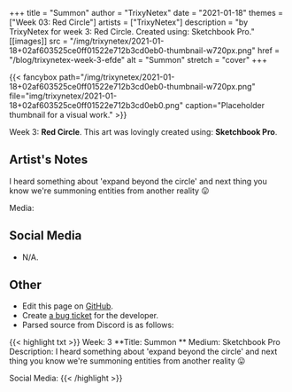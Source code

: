 +++
title =       "Summon"
author =      "TrixyNetex"
date =        "2021-01-18"
themes =      ["Week 03: Red Circle"]
artists =     ["TrixyNetex"]
description = "by TrixyNetex for week 3: Red Circle. Created using: Sketchbook Pro."
[[images]]
      src = "/img/trixynetex/2021-01-18+02af603525ce0ff01522e712b3cd0eb0-thumbnail-w720px.png"
      href = "/blog/trixynetex-week-3-efde"
      alt = "Summon"
      stretch = "cover"
+++


{{< fancybox path="/img/trixynetex/2021-01-18+02af603525ce0ff01522e712b3cd0eb0-thumbnail-w720px.png" file="img/trixynetex/2021-01-18+02af603525ce0ff01522e712b3cd0eb0.png" caption="Placeholder thumbnail for a visual work." >}}


Week 3: **Red Circle**. This art was lovingly created using: **Sketchbook Pro**.

## Artist's Notes

I heard something about 'expand beyond the circle' and next thing you know we're summoning entities from another reality 😛 

Media:

## Social Media

- N/A.

## Other

- Edit this page on [GitHub](https://github.com/teaminkling/web-refresh/edit/main/content/blog/trixynetex-week-3-efde.md).
- Create [a bug ticket](https://github.com/teaminkling/web-refresh/issues/new?assignees=&labels=bug&template=problem-report.md&title=) for the developer.
- Parsed source from Discord is as follows:

{{< highlight txt >}}
Week: 3
**Title:  Summon **
Medium: Sketchbook Pro
Description: I heard something about 'expand beyond the circle' and next thing you know we're summoning entities from another reality 😛 

Social Media:
{{< /highlight >}}